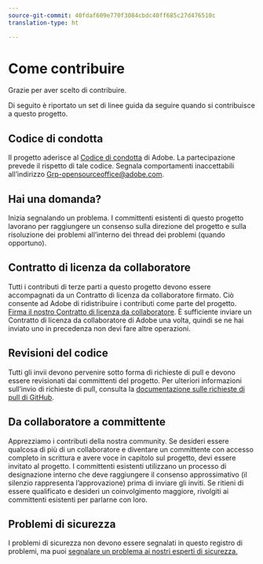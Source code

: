 ```yaml
---
source-git-commit: 40fdaf609e770f3084cbdc40ff685c27d476510c
translation-type: ht

---
```

# Come contribuire

Grazie per aver scelto di contribuire.

Di seguito è riportato un set di linee guida da seguire quando si contribuisce a questo progetto.

## Codice di condotta

Il progetto aderisce al [Codice di condotta](code-of-conduct.md) di Adobe. La partecipazione
prevede il rispetto di tale codice. Segnala comportamenti inaccettabili all’indirizzo
[Grp-opensourceoffice@adobe.com](mailto:Grp-opensourceoffice@adobe.com).

## Hai una domanda?

Inizia segnalando un problema. I committenti esistenti di questo progetto lavorano per raggiungere
un consenso sulla direzione del progetto e sulla risoluzione dei problemi all’interno dei thread
dei problemi
(quando opportuno).

## Contratto di licenza da collaboratore

Tutti i contributi di terze parti a questo progetto devono essere accompagnati da un Contratto di licenza
da collaboratore firmato. Ciò consente ad Adobe di ridistribuire i contributi
come parte del progetto. [Firma il nostro Contratto di licenza da collaboratore](http://opensource.adobe.com/cla.html). È
sufficiente inviare un Contratto di licenza da collaboratore di Adobe una volta, quindi se ne hai inviato uno in precedenza
non devi fare altre operazioni.

## Revisioni del codice

Tutti gli invii devono pervenire sotto forma di richieste di pull e devono essere revisionati
dai committenti del progetto. Per ulteriori informazioni sull’invio di richieste di pull, consulta la [documentazione sulle richieste di pull di GitHub](https://help.github.com/articles/about-pull-requests/).

<!--
Lastly, please follow the [pull request template](PULL_REQUEST_TEMPLATE.md) when
submitting a pull request!
-->

## Da collaboratore a committente

Apprezziamo i contributi della nostra community. Se desideri essere qualcosa di più di un collaboratore
e diventare un committente con accesso completo in scrittura e avere voce in capitolo sul progetto, devi essere invitato al progetto. I committenti esistenti utilizzano un processo di designazione
interno che deve raggiungere il consenso approssimativo (il silenzio rappresenta l’approvazione)
prima di inviare gli inviti. Se ritieni di essere qualificato e desideri un coinvolgimento maggiore,
rivolgiti ai committenti esistenti per parlarne con loro.

## Problemi di sicurezza

I problemi di sicurezza non devono essere segnalati in questo registro di problemi, ma puoi [segnalare un problema ai nostri esperti di sicurezza.](https://helpx.adobe.com/it/security/alertus.html)
